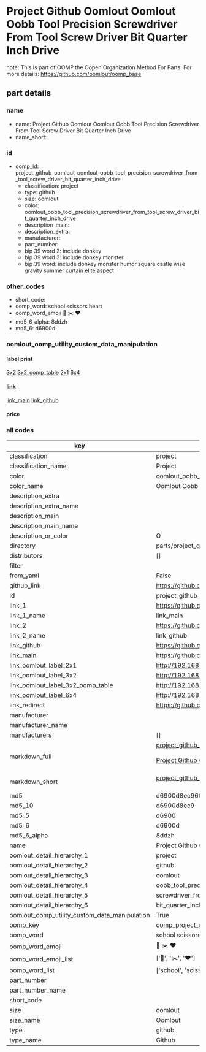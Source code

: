# Project Github Oomlout Oomlout Oobb Tool Precision Screwdriver From Tool Screw Driver Bit Quarter Inch Drive  

note: This is part of OOMP the Oopen Organization Method For Parts. For more details: https://github.com/oomlout/oomp_base

##  part details
  







### name
* name: Project Github Oomlout Oomlout Oobb Tool Precision Screwdriver From Tool Screw Driver Bit Quarter Inch Drive
* name_short: 
### id
* oomp_id: project_github_oomlout_oomlout_oobb_tool_precision_screwdriver_from_tool_screw_driver_bit_quarter_inch_drive
  * classification: project
  * type: github
  * size: oomlout
  * color: oomlout_oobb_tool_precision_screwdriver_from_tool_screw_driver_bit_quarter_inch_drive
  * description_main: 
  * description_extra: 
  * manufacturer: 
  * part_number: 
  * bip 39 word 2: include donkey
  * bip 39 word 3: include donkey monster
  * bip 39 word: include donkey monster humor square castle wise gravity summer curtain elite aspect

### other_codes
* short_code: 
* oomp_word: school scissors heart
* oomp_word_emoji :school: :scissors: :heart:
* md5_6_alpha: 8ddzh
* md5_6: d6900d






### oomlout_oomp_utility_custom_data_manipulation
#### label print
[3x2](http://192.168.1.245:1112/?label=oomp%208ddzh)
[3x2_oomp_table](http://192.168.1.108:1112/?label=oomp%208ddzh)
[2x1](http://192.168.1.242:1112/?label=oomp%208ddzh)
[6x4](http://192.168.1.55:1112/?label=oomp%208ddzh)    

#### link

[link_main](https://github.com/oomlout/oomlout_oomp_version_1_messy/tree/main/parts/project_github_oomlout_oomlout_oobb_tool_precision_screwdriver_from_tool_screw_driver_bit_quarter_inch_drive) [link_github](https://github.com/oomlout/oomlout_oomp_version_1_messy/tree/main/parts/project_github_oomlout_oomlout_oobb_tool_precision_screwdriver_from_tool_screw_driver_bit_quarter_inch_drive)                             

#### price







### all codes 
| key | value |  
| --- | --- |  
| classification | project |  
| classification_name | Project |  
| color | oomlout_oobb_tool_precision_screwdriver_from_tool_screw_driver_bit_quarter_inch_drive |  
| color_name | Oomlout Oobb Tool Precision Screwdriver From Tool Screw Driver Bit Quarter Inch Drive |  
| description_extra |  |  
| description_extra_name |  |  
| description_main |  |  
| description_main_name |  |  
| description_or_color | O  |  
| directory | parts/project_github_oomlout_oomlout_oobb_tool_precision_screwdriver_from_tool_screw_driver_bit_quarter_inch_drive |  
| distributors | [] |  
| filter |  |  
| from_yaml | False |  
| github_link | https://github.com/oomlout/oomlout_oomp_part_src/tree/main/parts/project_github_oomlout_oomlout_oobb_tool_precision_screwdriver_from_tool_screw_driver_bit_quarter_inch_drive |  
| id | project_github_oomlout_oomlout_oobb_tool_precision_screwdriver_from_tool_screw_driver_bit_quarter_inch_drive |  
| link_1 | https://github.com/oomlout/oomlout_oomp_version_1_messy/tree/main/parts/project_github_oomlout_oomlout_oobb_tool_precision_screwdriver_from_tool_screw_driver_bit_quarter_inch_drive |  
| link_1_name | link_main |  
| link_2 | https://github.com/oomlout/oomlout_oomp_version_1_messy/tree/main/parts/project_github_oomlout_oomlout_oobb_tool_precision_screwdriver_from_tool_screw_driver_bit_quarter_inch_drive |  
| link_2_name | link_github |  
| link_github | https://github.com/oomlout/oomlout_oomp_version_1_messy/tree/main/parts/project_github_oomlout_oomlout_oobb_tool_precision_screwdriver_from_tool_screw_driver_bit_quarter_inch_drive |  
| link_main | https://github.com/oomlout/oomlout_oomp_version_1_messy/tree/main/parts/project_github_oomlout_oomlout_oobb_tool_precision_screwdriver_from_tool_screw_driver_bit_quarter_inch_drive |  
| link_oomlout_label_2x1 | http://192.168.1.242:1112/?label=oomp%208ddzh |  
| link_oomlout_label_3x2 | http://192.168.1.245:1112/?label=oomp%208ddzh |  
| link_oomlout_label_3x2_oomp_table | http://192.168.1.108:1112/?label=oomp%208ddzh |  
| link_oomlout_label_6x4 | http://192.168.1.55:1112/?label=oomp%208ddzh |  
| link_redirect | https://github.com/oomlout/oomlout_oomp_version_1_messy/tree/main/parts/project_github_oomlout_oomlout_oobb_tool_precision_screwdriver_from_tool_screw_driver_bit_quarter_inch_drive |  
| manufacturer |  |  
| manufacturer_name |  |  
| manufacturers | [] |  
| markdown_full | [project_github_oomlout_oomlout_oobb_tool_precision_screwdriver_from_tool_screw_driver_bit_quarter_inch_drive](none)<br>[](none)<br>[Project Github Oomlout Oomlout Oobb Tool Precision Screwdriver From Tool Screw Driver Bit Quarter Inch Drive](none)<br><br> |  
| markdown_short | [project_github_oomlout_oomlout_oobb_tool_precision_screwdriver_from_tool_screw_driver_bit_quarter_inch_drive](none)<br><br> |  
| md5 | d6900d8ec9661f8c8e69b6f11e904b93 |  
| md5_10 | d6900d8ec9 |  
| md5_5 | d6900 |  
| md5_6 | d6900d |  
| md5_6_alpha | 8ddzh |  
| name | Project Github Oomlout Oomlout Oobb Tool Precision Screwdriver From Tool Screw Driver Bit Quarter Inch Drive |  
| oomlout_detail_hierarchy_1 | project |  
| oomlout_detail_hierarchy_2 | github |  
| oomlout_detail_hierarchy_3 | oomlout |  
| oomlout_detail_hierarchy_4 | oobb_tool_precision |  
| oomlout_detail_hierarchy_5 | screwdriver_from_tool_sdriver |  
| oomlout_detail_hierarchy_6 | bit_quarter_inch_drive |  
| oomlout_oomp_utility_custom_data_manipulation | True |  
| oomp_key | oomp_project_github_oomlout_oomlout_oobb_tool_precision_screwdriver_from_tool_screw_driver_bit_quarter_inch_drive |  
| oomp_word | school scissors heart |  
| oomp_word_emoji | :school: :scissors: :heart: |  
| oomp_word_emoji_list | [':school:', ':scissors:', ':heart:'] |  
| oomp_word_list | ['school', 'scissors', 'heart'] |  
| part_number |  |  
| part_number_name |  |  
| short_code |  |  
| size | oomlout |  
| size_name | Oomlout |  
| type | github |  
| type_name | Github |  
